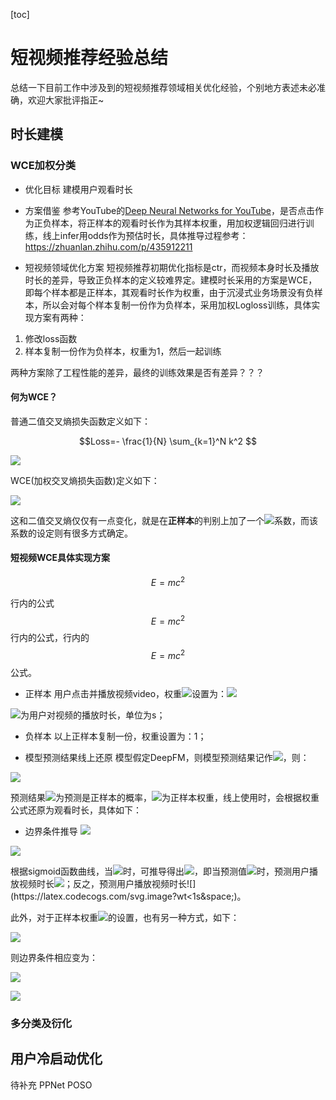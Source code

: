 [toc]

# 短视频推荐经验总结
总结一下目前工作中涉及到的短视频推荐领域相关优化经验，个别地方表述未必准确，欢迎大家批评指正~

## 时长建模

### WCE加权分类

- 优化目标
建模用户观看时长

- 方案借鉴
参考YouTube的[Deep Neural Networks for YouTube](Recommendationshttps://dl.acm.org/doi/pdf/10.1145/2959100.2959190)，是否点击作为正负样本，将正样本的观看时长作为其样本权重，用加权逻辑回归进行训练，线上infer用odds作为预估时长，具体推导过程参考：https://zhuanlan.zhihu.com/p/435912211

- 短视频领域优化方案
短视频推荐初期优化指标是ctr，而视频本身时长及播放时长的差异，导致正负样本的定义较难界定。建模时长采用的方案是WCE，即每个样本都是正样本，其观看时长作为权重，由于沉浸式业务场景没有负样本，所以会对每个样本复制一份作为负样本，采用加权Logloss训练，具体实现方案有两种：
1. 修改loss函数
2. 样本复制一份作为负样本，权重为1，然后一起训练

两种方案除了工程性能的差异，最终的训练效果是否有差异？？？

#### 何为WCE？

普通二值交叉熵损失函数定义如下：

$$Loss=- \frac{1}{N} \sum_{k=1}^N k^2 $$

![](https://latex.codecogs.com/svg.image?Loss&space;=&space;-\frac{1}{N}\sum_{i=1}^{n}[y_{i}\cdot&space;log(p_{i})&plus;(1-y_{i})\cdot&space;log(1-p_{i})])

WCE(加权交叉熵损失函数)定义如下：

![](https://latex.codecogs.com/svg.image?Loss&space;=&space;-\frac{1}{N}\sum_{i=1}^{n}[w_{i}\cdot&space;y_{i}\cdot&space;log(p_{i})&plus;(1-y_{i})\cdot&space;log(1-p_{i})])

这和二值交叉熵仅仅有一点变化，就是在**正样本**的判别上加了一个![](https://latex.codecogs.com/svg.image?w_{i})系数，而该系数的设定则有很多方式确定。

#### 短视频WCE具体实现方案

$$E=mc^2$$

行内的公式 $$E=mc^2$$ 行内的公式，行内的 $$E=mc^2$$ 公式。

- 正样本
用户点击并播放视频video，权重![](https://latex.codecogs.com/svg.image?w_{i})设置为：![](https://latex.codecogs.com/svg.image?w_{i}&space;=&space;log_{2}(wt&plus;1),&space;wt&space;=&space;watchTime)

![](https://latex.codecogs.com/svg.image?watchTime)为用户对视频的播放时长，单位为s；

- 负样本
以上正样本复制一份，权重设置为：1；

- 模型预测结果线上还原
模型假定DeepFM，则模型预测结果记作![](https://latex.codecogs.com/svg.image?\inline&space;p)，则：

![](https://latex.codecogs.com/svg.image?\inline&space;Odds&space;=&space;\frac{p}{1-p}&space;=e^{\theta^{T}&space;x}=w)

预测结果![](https://latex.codecogs.com/svg.image?\inline&space;p)为预测是正样本的概率，![](https://latex.codecogs.com/svg.image?w)为正样本权重，线上使用时，会根据权重公式还原为观看时长，具体如下：


- 边界条件推导
![](https://latex.codecogs.com/svg.image?\because&space;wt\in&space;[0,&plus;\infty]\:&space;\;&space;\:&space;\;&space;w\in&space;[0,&plus;\infty]\:&space;\;&space;\:&space;\;&space;p\in&space;[0,1])

![](https://latex.codecogs.com/svg.image?\therefore&space;\frac{p}{1-p}\in&space;[0,&plus;\infty]\:&space;\;&space;\:&space;\;&space;e^{\theta^{T}&space;x}&space;\in&space;[0,&plus;\infty]\:&space;\;&space;\:&space;\;&space;\theta^{T}&space;x&space;\in&space;[-\infty,&plus;\infty])

根据sigmoid函数曲线，当![](https://latex.codecogs.com/svg.image?p=\frac{1}{2})时，可推导得出![](https://latex.codecogs.com/svg.image?wt=1)，即当预测值![](https://latex.codecogs.com/svg.image?p>\frac{1}{2})时，预测用户播放视频时长![](https://latex.codecogs.com/svg.image?wt>1s&space;)；反之，预测用户播放视频时长![](https://latex.codecogs.com/svg.image?wt<1s&space;)。

此外，对于正样本权重![](https://latex.codecogs.com/svg.image?w)的设置，也有另一种方式，如下：

![](https://latex.codecogs.com/svg.image?w=log_{2}(wt&plus;1)&plus;1)

则边界条件相应变为：

![](https://latex.codecogs.com/svg.image?\because&space;wt\in&space;[0,&plus;\infty]\:&space;\;&space;\:&space;\;&space;w\in&space;[1,&plus;\infty]\:&space;\;&space;\:&space;\;&space;p\in&space;[\frac{1}{2},1])

![](https://latex.codecogs.com/svg.image?\therefore&space;\frac{p}{1-p}\in&space;[1,&plus;\infty]\:&space;\;&space;\:&space;\;&space;e^{\theta^{T}&space;x}&space;\in&space;[1,&plus;\infty]\:&space;\;&space;\:&space;\;&space;\theta^{T}&space;x&space;\in&space;[0,&plus;\infty])

### 多分类及衍化

## 用户冷启动优化
待补充
PPNet
POSO





